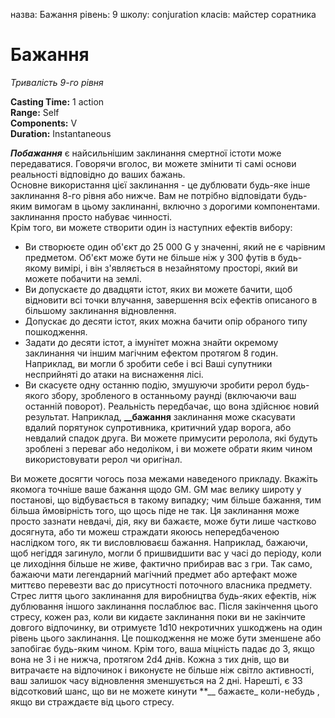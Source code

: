 назва: Бажання рівень: 9 школу: conjuration класів: майстер соратника

# Бажання
_Тривалість 9-го рівня_

**Casting Time:** 1 action    
**Range:** Self    
**Components:** V    
**Duration:** Instantaneous

**_Побажання_** є найсильнішим заклинання смертної істоти може передаватися. Говорячи вголос, ви можете змінити ті самі основи реальності відповідно до ваших бажань.    
Основне використання цієї заклинання - це дублювати будь-яке інше заклинання 8-го рівня або нижче. Вам не потрібно відповідати будь-яким вимогам в цьому заклинанні, включно з дорогими компонентами. заклинання просто набуває чинності.    
Крім того, ви можете створити один із наступних ефектів вибору:
* Ви створюєте один об'єкт до 25 000 G у значенні, який не є чарівним предметом. Об'єкт може бути не більше ніж у 300 футів в будь-якому вимірі, і він з'являється в незайнятому просторі, який ви можете побачити на землі.
* Ви допускаєте до двадцяти істот, яких ви можете бачити, щоб відновити всі точки влучання, завершення всіх ефектів описаного в більшому заклинання відновлення.
* Допускає до десяти істот, яких можна бачити опір обраного типу пошкодження.
* Задати до десяти істот, а імунітет можна знайти окремому заклинання чи іншим магічним ефектом протягом 8 годин. Наприклад, ви могли б зробити себе і всі Ваші супутники несприйняті до атаки на виснаження лісі.
* Ви скасуєте одну останню подію, змушуючи зробити рерол будь-якого збору, зробленого в останньому раунді (включаючи ваш останній поворот). Реальність передбачає, що вона здійснює новий результат. Наприклад, **__бажання** заклинання може скасувати вдалий порятунок супротивника, критичний удар ворога, або невдалий спадок друга. Ви можете примусити реролола, які будуть зроблені з переваг або недоліком, і ви можете обрати яким чином використовувати рерол чи оригінал.


Ви можете досягти чогось поза межами наведеного прикладу. Вкажіть якомога точніше ваше бажання щодо GM. GM має велику широту у постанові, що відбувається в такому випадку; чим більше бажання, тим більша ймовірність того, що щось піде не так. Ця заклинання може просто зазнати невдачі, дія, яку ви бажаєте, може бути лише частково досягнута, або ти можеш страждати якоюсь непередбаченою наслідком того, як ти висловлюваєш бажання. Наприклад, бажаючи, щоб негіддя загинуло, могли б пришвидшити вас у часі до періоду, коли це лиходіння більше не живе, фактично прибирав вас з гри. Так само, бажаючи мати легендарний магічний предмет або артефакт може миттєво перевезти вас до присутності поточного власника предмету.    
Стрес лиття цього заклинання для виробництва будь-яких ефектів, ніж дублювання іншого заклинання послаблює вас. Після закінчення цього стресу, кожен раз, коли ви кидаєте заклинання поки ви не закінчите довгого відпочинку, ви отримуєте 1d10 некротичних ушкоджень на один рівень цього заклинання. Це пошкодження не може бути зменшене або запобігає будь-яким чином. Крім того, ваша міцність падає до 3, якщо вона не 3 і не нижча, протягом 2d4 днів. Кожна з тих днів, що ви витрачаєте на відпочинок і виконуєте не більше ніж світло активності, ваш залишок часу відновлення зменшується на 2 дні. Нарешті, є 33 відсотковий шанс, що ви не можете кинути **__ бажаєте_</strong> коли-небудь , якщо ви страждаєте від цього стресу. </p> 